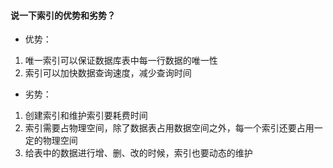 #### 说一下索引的优势和劣势？

- 优势：

1. 唯一索引可以保证数据库表中每一行数据的唯一性
2. 索引可以加快数据查询速度，减少查询时间

- 劣势：

1. 创建索引和维护索引要耗费时间
2. 索引需要占物理空间，除了数据表占用数据空间之外，每一个索引还要占用一定的物理空间
3. 给表中的数据进行增、删、改的时候，索引也要动态的维护